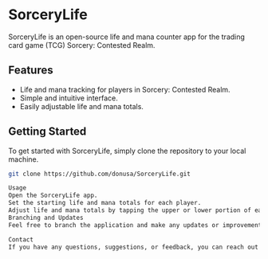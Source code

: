 # SorceryLife

SorceryLife is an open-source life and mana counter app for the trading card game (TCG) Sorcery: Contested Realm.

## Features

- Life and mana tracking for players in Sorcery: Contested Realm.
- Simple and intuitive interface.
- Easily adjustable life and mana totals.

## Getting Started

To get started with SorceryLife, simply clone the repository to your local machine.

```bash
git clone https://github.com/donusa/SorceryLife.git

Usage
Open the SorceryLife app.
Set the starting life and mana totals for each player.
Adjust life and mana totals by tapping the upper or lower portion of each number to increment or decrement.
Branching and Updates
Feel free to branch the application and make any updates or improvements you see fit. To contribute changes, submit a merge request (MR) with your proposed updates.

Contact
If you have any questions, suggestions, or feedback, you can reach out to me on Twitter @OrbMeister.
